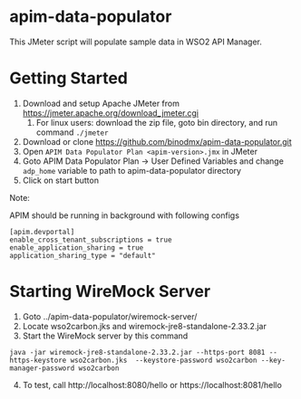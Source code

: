 # apim-data-populator
This JMeter script will populate sample data in WSO2 API Manager.

# Getting Started
1. Download and setup Apache JMeter from https://jmeter.apache.org/download_jmeter.cgi
    1. For linux users: download the zip file, goto bin directory, and run command `./jmeter`
2. Download or clone https://github.com/binodmx/apim-data-populator.git
3. Open `APIM Data Populator Plan <apim-version>.jmx` in JMeter
4. Goto APIM Data Populator Plan → User Defined Variables and change `adp_home` variable to path to apim-data-populator directory
5. Click on start button

Note:

APIM should be running in background with following configs
```
[apim.devportal]
enable_cross_tenant_subscriptions = true
enable_application_sharing = true
application_sharing_type = "default"
```

# Starting WireMock Server
1. Goto ../apim-data-populator/wiremock-server/
2. Locate wso2carbon.jks and wiremock-jre8-standalone-2.33.2.jar
3. Start the WireMock server by this command

```
java -jar wiremock-jre8-standalone-2.33.2.jar --https-port 8081 --https-keystore wso2carbon.jks  --keystore-password wso2carbon --key-manager-password wso2carbon
```

4. To test, call http://localhost:8080/hello or https://localhost:8081/hello 
